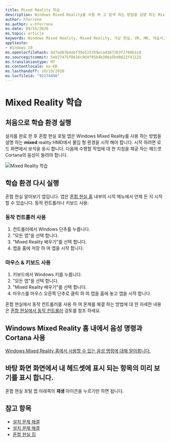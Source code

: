 ```yaml
---
title: Mixed Reality 학습
description: Windows Mixed Reality를 사용 하 고 탐색 하는 방법을 설명 하는 Mixed Reality 배우기 앱을 실행 하는 방법을 설명 합니다.
author: hferrone
ms.author: v-hferrone
ms.date: 09/15/2020
ms.topic: article
keywords: Windows Mixed Reality, Mixed Reality, 가상 현실, VR, MR, 자습서, 시작 하기
appliesto:
- Windows 10
ms.openlocfilehash: 847ed83b4abf39e515359eca43672b3f2708b1c8
ms.sourcegitcommit: 5eb27475f8616c9d4f95b4b386a5bd0d22f41125
ms.translationtype: MT
ms.contentlocale: ko-KR
ms.lasthandoff: 10/19/2020
ms.locfileid: "92174456"
---
```

# <a name="learn-mixed-reality"></a>Mixed Reality 학습

## <a name="running-the-learning-experience-for-the-first-time"></a>처음으로 학습 환경 실행

설치를 완료 한 후 혼합 현실 포털 앱은 Windows Mixed Reality를 사용 하는 방법을 설명 하는 **mixed** reality HMD에서 몰입 형 환경을 시작 해야 합니다. 시작 하려면 로드 화면에서 보석을 응시 합니다. 다음에 수행할 작업에 대 한 지침을 제공 하는 헤드셋 Cortana의 음성이 들려야 합니다.

![Mixed Reality 학습](images/file-learnmixedrealitystart.png)

## <a name="re-run-the-learning-experience"></a>학습 환경 다시 실행

혼합 현실 알아보기 앱입니다. 앱은 [혼합 현실 홈](your-mixed-reality-home.md) 내부의 시작 메뉴에서 언제 든 지 시작할 수 있습니다. 동작 컨트롤러나 키보드 사용:

### <a name="use-your-motion-controllers"></a>동작 컨트롤러 사용

1. 컨트롤러에서 Windows 단추를 누릅니다.
2. "모든 앱"을 선택 합니다.
3. "Mixed Reality 배우기"를 선택 합니다.
4. 앱을 홈에 저장 하 여 앱을 시작 합니다.

### <a name="use-your-mouse--keyboard"></a>마우스 & 키보드 사용

1. 키보드에서 Windows 키를 누릅니다.
2. "모든 앱"을 선택 합니다.
3. "Mixed Reality 배우기"를 선택 합니다.
4. 마우스를 마우스 오른쪽 단추로 클릭 하 여 앱을 홈에 놓고 앱을 시작 합니다.

혼합 현실에서 동작 컨트롤러를 사용 하 여 문제를 해결 하는 방법에 대 한 자세한 내용은 [혼합 현실에서 동작 컨트롤러](controllers-in-wmr.md) 검토를 참조 하세요.

## <a name="use-voice-commands-and-cortana-inside-of-the-windows-mixed-reality-home"></a>Windows Mixed Reality 홈 내에서 음성 명령과 Cortana 사용

[Windows Mixed Reality 홈에서 사용할 수 있는 음성 명령에 대해 알아봅니다.](https://support.microsoft.com/en-us/help/4041322/windows-10-speech-in-windows-mixed-reality)

## <a name="show-a-preview-of-what-im-seeing-in-my-headset-on-my-desktops-screen"></a>바탕 화면 화면에서 내 헤드셋에 표시 되는 항목의 미리 보기를 표시 합니다.

혼합 현실 포털 앱 아래쪽의 **재생** 아이콘을 누르기만 하면 됩니다.

## <a name="see-also"></a>참고 항목

* [설치 문제 해결](installation_errors.md)
* [설치 문제 해결](set-up-questions.md)
* [혼합 현실 집](your-mixed-reality-home.md)
